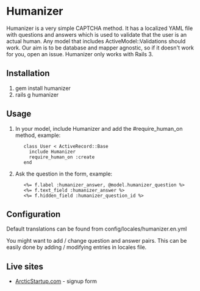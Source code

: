 # Humanizer

Humanizer is a very simple CAPTCHA method. It has a localized YAML file with questions and answers which is used to validate that the user is an actual human. Any model that includes ActiveModel::Validations should work. Our aim is to be database and mapper agnostic, so if it doesn't work for you, open an issue. Humanizer only works with Rails 3.

## Installation

1. gem install humanizer
2. rails g humanizer

## Usage

1. In your model, include Humanizer and add the #require_human_on method, example:

          class User < ActiveRecord::Base
            include Humanizer
            require_human_on :create
          end

2. Ask the question in the form, example:

          <%= f.label :humanizer_answer, @model.humanizer_question %>
          <%= f.text_field :humanizer_answer %>
          <%= f.hidden_field :humanizer_question_id %>

## Configuration

Default translations can be found from config/locales/humanizer.en.yml

You might want to add / change question and answer pairs. This can be easily done by adding / modifying entries in locales file.

## Live sites

* [ArcticStartup.com](http://arcticstartup.com/) - signup form